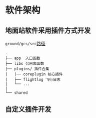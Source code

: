 # 软件架构

## 地面站软件采用插件方式开发

`ground/gcs/src`[路径](https://github.com/SantyPilot/SantyPilot/tree/master/ground/gcs/src/plugins)

```
.
├── app  入口函数
├── libs 公用库函数
├── plugins/ 插件合集
|   |── coreplugin 核心插件
|   ├── flightlog 飞行日志
|   └── ...
|   
└── shared 
```

## 自定义插件开发

